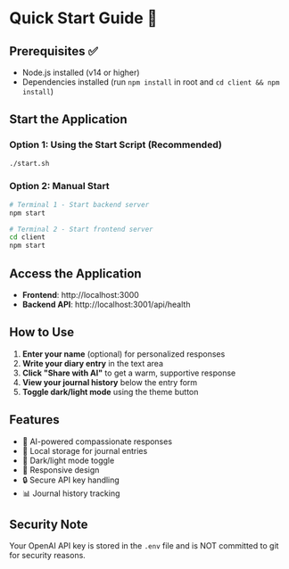 # Quick Start Guide 🚀

## Prerequisites ✅
- Node.js installed (v14 or higher)
- Dependencies installed (run `npm install` in root and `cd client && npm install`)

## Start the Application

### Option 1: Using the Start Script (Recommended)
```bash
./start.sh
```

### Option 2: Manual Start
```bash
# Terminal 1 - Start backend server
npm start

# Terminal 2 - Start frontend server
cd client
npm start
```

## Access the Application
- **Frontend**: http://localhost:3000
- **Backend API**: http://localhost:3001/api/health

## How to Use
1. **Enter your name** (optional) for personalized responses
2. **Write your diary entry** in the text area
3. **Click "Share with AI"** to get a warm, supportive response
4. **View your journal history** below the entry form
5. **Toggle dark/light mode** using the theme button

## Features
- 🤖 AI-powered compassionate responses
- 📝 Local storage for journal entries
- 🌙 Dark/light mode toggle
- 📱 Responsive design
- 🔒 Secure API key handling
- 📊 Journal history tracking

## Security Note
Your OpenAI API key is stored in the `.env` file and is NOT committed to git for security reasons.